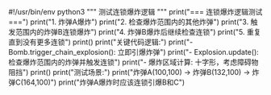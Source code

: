 #!/usr/bin/env python3
"""
测试连锁爆炸逻辑
"""
print("=== 连锁爆炸逻辑测试 ===")
print("1. 炸弹A爆炸")
print("2. 检查爆炸范围内的其他炸弹")
print("3. 触发范围内的炸弹B连锁爆炸")
print("4. 炸弹B爆炸后继续检查连锁")
print("5. 重复直到没有更多连锁")
print()
print("关键代码逻辑:")
print("- Bomb.trigger_chain_explosion(): 立即引爆炸弹")
print("- Explosion.update(): 检查爆炸范围内的炸弹并触发连锁")
print("- 爆炸区域计算: 十字形，考虑障碍物阻挡")
print()
print("测试场景:")
print("炸弹A(100,100) -> 炸弹B(132,100) -> 炸弹C(164,100)")
print("炸弹A爆炸时应该连锁引爆B和C")



